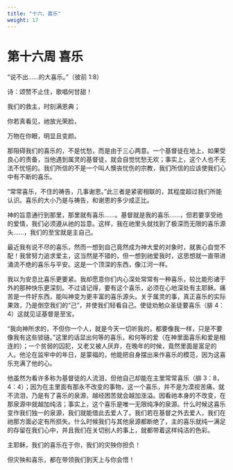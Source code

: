 ```yaml
---
title: "十六、喜乐"
weight: 17
---
```


# 第十六周 喜乐

“说不出……的大喜乐。”（彼前 1:8）

诗：颂赞不止住，歌唱何甘甜！

我们的救主，时刻满恩典；

你若真看见，祂放光荣脸，

万物在你眼，明显且变颜。

那阻碍我们的喜乐的，不是忧愁，而是由于三心两意。一个基督徒在地上，如果受良心的责备，当他遇到属灵的基督徒，就会自觉忧愁无欢；事实上，这个人也不无法不忧悒的。我们所信的不是一个叫人懊丧忧伤的宗教，我们所信的应该使我们心中有不断的喜乐。

“常常喜乐，不住的祷告，几事谢恩。”此三者是紧密相联的，其程度超过我们所能认识。喜乐的大小乃是与祷告，和谢恩的多少成正比。

神的旨意通行到那里，那里就有喜乐……。基督就是我的喜乐……，但若要享受祂的爱情，我们必须遵从祂的旨意。这样，我在祂里头就找到了极深而无限的喜乐源头……，我们的至宝就是主自己。

最近我有说不尽的喜乐，然而一想到自己竟然成为神大爱的对象时，就衷心自觉不配！我曾努力追求爱主，这当然是不错的，但一想到祂爱我时，这思想就一直带进涌流不绝的喜乐与平安。这是一个顶深的东西，像江河一样。

我以为安息比喜乐更要紧。我却愿意你们内心深处常常有一种喜乐，较比能形诸于外的那种快乐更深刻。不过请记得，要有这个喜乐，必须在心地深处有主耶稣。痛苦是一件好东西，能叫神变为更丰富的喜乐源头。关于属灵的事，真正喜乐的实际果效，乃是倒空我们的“己”，并使我们轻看自己。使徒劝勉众圣徒要喜乐（腓 4：4）这就见证基督是至宝。

“我向神所求的，不但你一个人，就是今天一切听我的，都要像我一样，只是不要像我有这些锁链。”这里的话显出何等的喜乐，和何等的爱（在神里面喜乐和爱是相连的）；一个贫弱的囚犯，又老又被人厌弃，在晚年的时候，竟然里面是富足的人。他沦在监牢中的年日，是蒙福的，他能把自身摆出来作喜乐的模范，因为这喜乐充满了他的心。

他虽然为看许多称为基督徒的人流泪，但他自己却能在主里常常喜乐（腓 3：8，4：4）；因为在主里面有那永不改变的事物，这一个喜乐，并不是为漠视苦痛，就不流泪，乃是有了喜乐的泉源，越经困苦就会越加涨溢。因看祂本身的不改变，在那泉源中就越加纯洁；事实上，这个喜乐是唯一无限纯净的泉源。什么时候这喜乐变作我们独一的泉源，我们就能借此去爱人了。我们若在基督之外去爱人，我们在祂那方面必定有所损失。什么时候我们与其他泉源都断绝了，主的喜乐就纯一满足的存留在我们心中，并且我们在关切别人的事上，就都带着这样纯洁的色彩。

主耶稣，我们的喜乐在于你，我们的灾殃你担负！

但灾殃和喜乐，都在带领我们到天上与你会悟！
